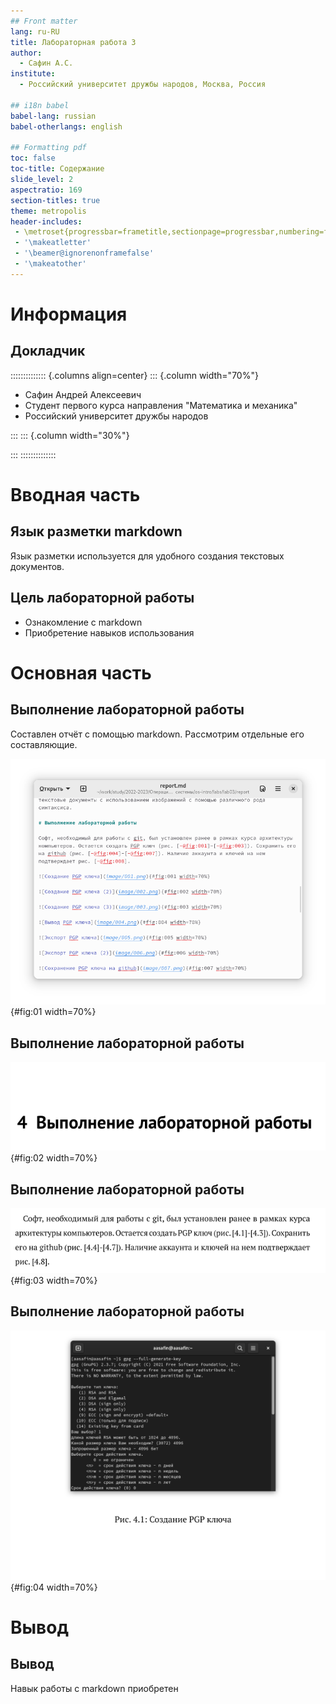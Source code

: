 ```yaml
---
## Front matter
lang: ru-RU
title: Лабораторная работа 3
author:
  - Сафин А.С.
institute:
  - Российский университет дружбы народов, Москва, Россия

## i18n babel
babel-lang: russian
babel-otherlangs: english

## Formatting pdf
toc: false
toc-title: Содержание
slide_level: 2
aspectratio: 169
section-titles: true
theme: metropolis
header-includes:
 - \metroset{progressbar=frametitle,sectionpage=progressbar,numbering=fraction}
 - '\makeatletter'
 - '\beamer@ignorenonframefalse'
 - '\makeatother'
---
```


# Информация

## Докладчик

:::::::::::::: {.columns align=center}
::: {.column width="70%"}

  * Сафин Андрей Алексеевич
  * Студент первого курса направления "Математика и механика"
  * Российский университет дружбы народов

:::
::: {.column width="30%"}

:::
::::::::::::::

# Вводная часть

## Язык разметки markdown

Язык разметки используется для удобного создания текстовых документов.

## Цель лабораторной работы

- Ознакомление с markdown
- Приобретение навыков использования

# Основная часть

## Выполнение лабораторной работы

Составлен отчёт с помощью markdown. Рассмотрим отдельные его составляющие.

![Скриншот части отчета](image/01.png){#fig:01 width=70%}

## Выполнение лабораторной работы

![Пример форматирования заголовка](image/02.png){#fig:02 width=70%}

## Выполнение лабораторной работы

![Пример форматирования текста со ссылками на рис.](image/03.png){#fig:03 width=70%}

## Выполнение лабораторной работы

![Пример форматирования изображения](image/04.png){#fig:04 width=70%}

# Вывод
## Вывод

Навык работы с markdown приобретен

